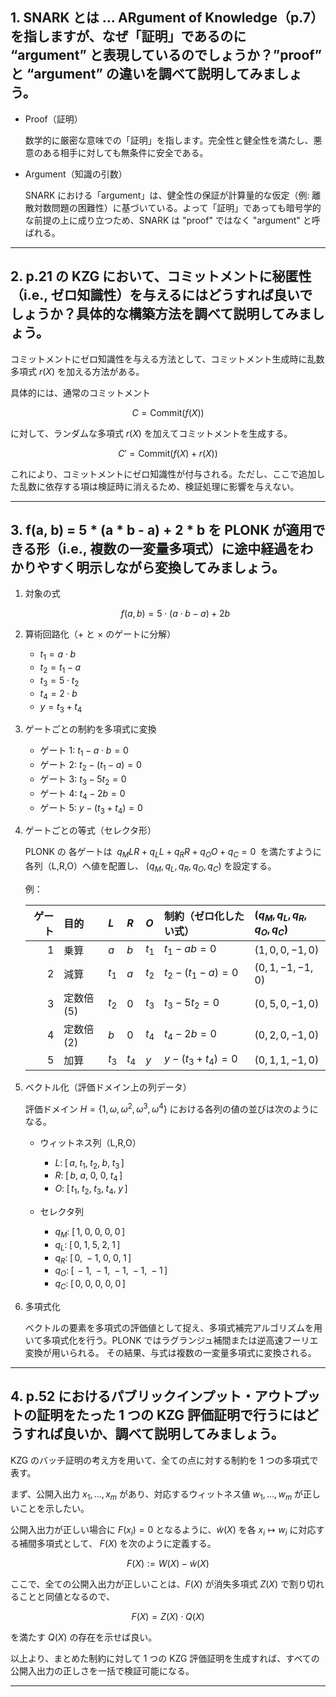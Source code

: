 ## 1. SNARK とは … ARgument of Knowledge（p.7）を指しますが、なぜ「証明」であるのに “argument” と表現しているのでしょうか？”proof” と “argument” の違いを調べて説明してみましょう。

- Proof（証明）

  数学的に厳密な意味での「証明」を指します。完全性と健全性を満たし、悪意のある相手に対しても無条件に安全である。

- Argument（知識の引数）

  SNARK における「argument」は、健全性の保証が計算量的な仮定（例: 離散対数問題の困難性）に基づいている。よって「証明」であっても暗号学的な前提の上に成り立つため、SNARK は "proof" ではなく "argument" と呼ばれる。

---

## 2. p.21 の KZG において、コミットメントに秘匿性（i.e., ゼロ知識性）を与えるにはどうすれば良いでしょうか？具体的な構築方法を調べて説明してみましょう。

コミットメントにゼロ知識性を与える方法として、コミットメント生成時に乱数多項式 $r(X)$ を加える方法がある。

具体的には、通常のコミットメント

$$
C = \text{Commit}(f(X))
$$

に対して、ランダムな多項式 $r(X)$ を加えてコミットメントを生成する。

$$
C' = \text{Commit}(f(X) + r(X))
$$

これにより、コミットメントにゼロ知識性が付与される。ただし、ここで追加した乱数に依存する項は検証時に消えるため、検証処理に影響を与えない。

---

## 3. f(a, b) = 5 \* (a \* b - a) + 2 \* b を PLONK が適用できる形（i.e., 複数の一変量多項式）に途中経過をわかりやすく明示しながら変換してみましょう。

1. 対象の式

   $$
   f(a, b) = 5 \cdot (a \cdot b - a) + 2b
   $$

2. 算術回路化（+ と × のゲートに分解）

   - $t_1 = a \cdot b$
   - $t_2 = t_1 - a$
   - $t_3 = 5 \cdot t_2$
   - $t_4 = 2 \cdot b$
   - $y = t_3 + t_4$

3. ゲートごとの制約を多項式に変換

   - ゲート 1: $t_1 - a\cdot b = 0$
   - ゲート 2: $t_2 - (t_1 - a) = 0$
   - ゲート 3: $t_3 - 5t_2 = 0$
   - ゲート 4: $t_4 - 2b = 0$
   - ゲート 5: $y - (t_3 + t_4) = 0$

4. ゲートごとの等式（セレクタ形）

   PLONK の 各ゲートは
   $\;q_M L R + q_L L + q_R R + q_O O + q_C = 0\;$ を満たすように各列（L,R,O）へ値を配置し、
   $(q_M,q_L,q_R,q_O,q_C)$ を設定する。

   例：

   | ゲート | 目的      | $L$   | $R$   | $O$   | 制約（ゼロ化したい式） | $(q_M,q_L,q_R,q_O,q_C)$ |
   | -----: | :-------- | :---- | :---- | :---- | :--------------------- | :---------------------- |
   |      1 | 乗算      | $a$   | $b$   | $t_1$ | $t_1-a b=0$            | $(1,0,0,-1,0)$          |
   |      2 | 減算      | $t_1$ | $a$   | $t_2$ | $t_2-(t_1-a)=0$        | $(0,1,-1,-1,0)$         |
   |      3 | 定数倍(5) | $t_2$ | $0$   | $t_3$ | $t_3-5 t_2=0$          | $(0,5,0,-1,0)$          |
   |      4 | 定数倍(2) | $b$   | $0$   | $t_4$ | $t_4-2 b=0$            | $(0,2,0,-1,0)$          |
   |      5 | 加算      | $t_3$ | $t_4$ | $y$   | $y-(t_3+t_4)=0$        | $(0,1,1,-1,0)$          |

5. ベクトル化（評価ドメイン上の列データ）

   評価ドメイン $H=\{1,\omega,\omega^2,\omega^3,\omega^4\}$ における各列の値の並びは次のようになる。

   - ウィットネス列（L,R,O）

     - $L:\; [\,a,\;t_1,\;t_2,\;b,\;t_3\,]$
     - $R:\; [\,b,\;a,\;0,\;0,\;t_4\,]$
     - $O:\; [\,t_1,\;t_2,\;t_3,\;t_4,\;y\,]$

   - セレクタ列

     - $q_M:\;[\,1,\;0,\;0,\;0,\;0\,]$
     - $q_L:\;[\,0,\;1,\;5,\;2,\;1\,]$
     - $q_R:\;[\,0,\;-1,\;0,\;0,\;1\,]$
     - $q_O:\;[\,-1,\;-1,\;-1,\;-1,\;-1\,]$
     - $q_C:\;[\,0,\;0,\;0,\;0,\;0\,]$

6. 多項式化

   ベクトルの要素を多項式の評価値として捉え、多項式補完アルゴリズムを用いて多項式化を行う。PLONK ではラグランジュ補間または逆高速フーリエ変換が用いられる。 その結果、与式は複数の一変量多項式に変換される。

---

## 4. p.52 におけるパブリックインプット・アウトプットの証明をたった 1 つの KZG 評価証明で行うにはどうすれば良いか、調べて説明してみましょう。

KZG のバッチ証明の考え方を用いて、全ての点に対する制約を 1 つの多項式で表す。

まず、公開入出力 $x_1,\dots,x_m$ があり、対応するウィットネス値 $w_1,\dots,w_m$ が正しいことを示したい。

公開入出力が正しい場合に $F(x_i)=0$ となるように、$\tilde{w}(X)$ を各 $x_i \mapsto w_i$ に対応する補間多項式として、 $F(X)$ を次のように定義する。

$$
F(X) := W(X) - \tilde{w}(X)
$$

ここで、全ての公開入出力が正しいことは、$F(X)$ が消失多項式 $Z(X)$ で割り切れることと同値となるので、

$$
F(X) = Z(X)\cdot Q(X)
$$

を満たす $Q(X)$ の存在を示せば良い。

以上より、まとめた制約に対して 1 つの KZG 評価証明を生成すれば、すべての公開入出力の正しさを一括で検証可能になる。

---

